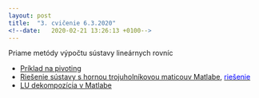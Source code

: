 ```yaml
---
layout: post
title:  "3. cvičenie 6.3.2020"
<!--date:   2020-02-21 13:26:13 +0100-->
---
```



Priame metódy výpočtu sústavy lineárnych rovníc
- [Príklad na pivoting](http://maslarova.github.io/cvicenie3/priklad_pivoting.pdf)
- [Riešenie sústavy s hornou trojuholníkovou maticouv Matlabe](http://maslarova.github.io/cvicenie3/troj_matice_priklad.m), [<span style="color:blue">riešenie</span>](http://maslarova.github.io/cvicenie3/troj_matice.m) <br />
- [LU dekompozícia v Matlabe](http://maslarova.github.io/cvicenie3/lu_decom.m)


